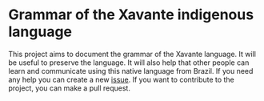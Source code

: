 # Grammar of the Xavante indigenous language

This project aims to document the grammar of the Xavante language. It will be useful to preserve the language. It will also help that other people can learn and communicate using this native language from Brazil.
If you need any help you can create a new [issue](https://github.com/edurbs/edurbs.github.io/issues).
If you want to contribute to the project, you can make a pull request.
